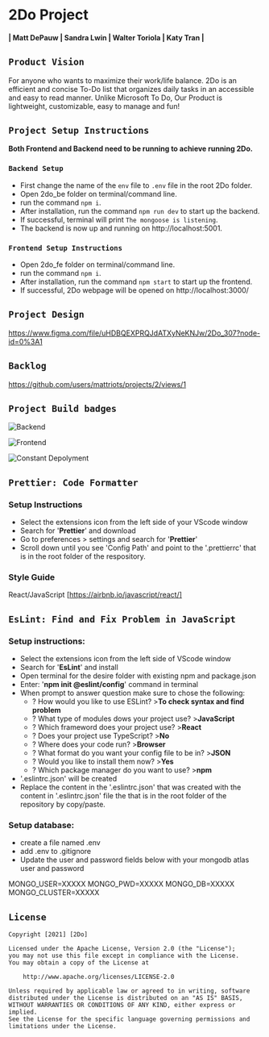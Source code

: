 # 2Do Project

#### | Matt DePauw | Sandra Lwin | Walter Toriola | Katy Tran |

## `Product Vision`

For anyone who wants to maximize their work/life balance.
2Do is an efficient and concise To-Do list that organizes daily tasks in an accessible and easy to read manner. Unlike Microsoft To Do, Our Product is lightweight, customizable, easy to manage and fun!

## `Project Setup Instructions`

**Both Frontend and Backend need to be running to achieve running 2Do.**

### `Backend Setup`

- First change the name of the `env` file to `.env` file in the root 2Do folder.
- Open 2do_be folder on terminal/command line.
- run the command `npm i`.
- After installation, run the command `npm run dev` to start up the backend.
- If successful, terminal will print `The mongoose is listening`.
- The backend is now up and running on http://localhost:5001.

### `Frontend Setup Instructions`

- Open 2do_fe folder on terminal/command line.
- run the command `npm i`.
- After installation, run the command `npm start` to start up the frontend.
- If successful, 2Do webpage will be opened on http://localhost:3000/

## `Project Design`

https://www.figma.com/file/uHDBQEXPRQJdATXyNeKNJw/2Do_307?node-id=0%3A1

## `Backlog`

https://github.com/users/mattriots/projects/2/views/1

## `Project Build badges`

![Backend](https://github.com/mattriots/2Do/actions/workflows/node_be.js.yml/badge.svg)

![Frontend](https://github.com/mattriots/2Do/actions/workflows/node_fe.js.yml/badge.svg)

![Constant Depolyment](https://github.com/mattriots/2Do/actions/workflows/main_2do-307.yml/badge.svg)

## `Prettier: Code Formatter`

### Setup Instructions

- Select the extensions icon from the left side of your VScode window
- Search for '**Prettier**' and download
- Go to preferences > settings and search for '**Prettier**'
- Scroll down until you see 'Config Path' and point to the '.prettierrc' that is in the root folder of the respository.

### Style Guide

React/JavaScript [https://airbnb.io/javascript/react/]

## `EsLint: Find and Fix Problem in JavaScript`

### Setup instructions:

- Select the extensions icon from the left side of VScode window
- Search for '**EsLint**' and install
- Open terminal for the desire folder with existing npm and package.json
- Enter: '**npm init @eslint/config**' command in terminal
- When prompt to answer question make sure to chose the following:
  - ? How would you like to use ESLint? >**To check syntax and find problem**
  - ? What type of modules dows your project use? >**JavaScript**
  - ? Which frameword does your project use? >**React**
  - ? Does your project use TypeScript? >**No**
  - ? Where does your code run? >**Browser**
  - ? What format do you want your config file to be in? >**JSON**
  - ? Would you like to install them now? >**Yes**
  - ? Which package manager do you want to use? >**npm**
- '.eslintrc.json' will be created
- Replace the content in the '.eslintrc.json' that was created with the content in '.eslintrc.json' file the that is in the root folder of the repository by copy/paste.

### Setup database:

- create a file named .env
- add .env to .gitignore
- Update the user and password fields below with your mongodb atlas user and password

MONGO_USER=XXXXX
MONGO_PWD=XXXXX
MONGO_DB=XXXXX
MONGO_CLUSTER=XXXXX

## `License`

    Copyright [2021] [2Do]

    Licensed under the Apache License, Version 2.0 (the "License");
    you may not use this file except in compliance with the License.
    You may obtain a copy of the License at

        http://www.apache.org/licenses/LICENSE-2.0

    Unless required by applicable law or agreed to in writing, software
    distributed under the License is distributed on an "AS IS" BASIS,
    WITHOUT WARRANTIES OR CONDITIONS OF ANY KIND, either express or implied.
    See the License for the specific language governing permissions and
    limitations under the License.
